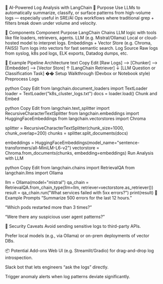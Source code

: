 🧠 AI-Powered Log Analysis with LangChain
🧭 Purpose
Use LLMs to automatically summarize, classify, or surface patterns from high-volume logs — especially useful in SRE/AI Ops workflows where traditional grep + filters break down under volume and velocity.

🔧 Components
Component	Purpose
LangChain	Chains LLM logic with tools like file loaders, retrievers, agents.
LLM (e.g. Mistral/Ollama)	Local or cloud-hosted model to interpret logs.
Embeddings + Vector Store (e.g. Chroma, FAISS)	Turn logs into vectors for fast semantic search.
Log Source	Raw logs from syslog, k8s pod logs, ELK exports, Datadog dumps, etc.

🧱 Example Pipeline Architecture
text
Copy
Edit
[Raw Logs] --> [Chunker] --> [Embedder] --> [Vector Store]
                                ↑
                        [LangChain Retriever]
                                ↓
                [LLM Question or Classification Task]
�� Setup Walkthrough (Devbox or Notebook style)
Preprocess Logs

python
Copy
Edit
from langchain.document_loaders import TextLoader
loader = TextLoader("k8s_cluster_logs.txt")
docs = loader.load()
Chunk and Embed

python
Copy
Edit
from langchain.text_splitter import RecursiveCharacterTextSplitter
from langchain.embeddings import HuggingFaceEmbeddings
from langchain.vectorstores import Chroma

splitter = RecursiveCharacterTextSplitter(chunk_size=1000, chunk_overlap=200)
chunks = splitter.split_documents(docs)

embeddings = HuggingFaceEmbeddings(model_name="sentence-transformers/all-MiniLM-L6-v2")
vectorstore = Chroma.from_documents(chunks, embedding=embeddings)
Run Analysis with LLM

python
Copy
Edit
from langchain.chains import RetrievalQA
from langchain.llms import Ollama

llm = Ollama(model="mistral")
qa_chain = RetrievalQA.from_chain_type(llm=llm, retriever=vectorstore.as_retriever())
result = qa_chain.run("What services failed with 5xx errors?")
print(result)
🧠 Example Prompts
“Summarize 500 errors for the last 12 hours.”

“Which pods restarted more than 3 times?”

“Were there any suspicious user agent patterns?”

🔐 Security Caveats
Avoid sending sensitive logs to third-party APIs.

Prefer local models (e.g., via Ollama) or on-prem deployments of vector DBs.

📦 Potential Add-ons
Web UI (e.g. Streamlit/Gradio) for drag-and-drop log introspection.

Slack bot that lets engineers “ask the logs” directly.

Trigger anomaly alerts when log patterns deviate significantly.
